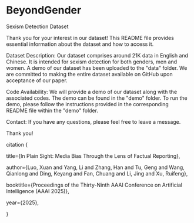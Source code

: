 # BeyondGender
Sexism Detection Dataset

Thank you for your interest in our dataset! This README file provides essential information about the dataset and how to access it.

Dataset Description:
Our dataset comprises around 21K data in English and Chinese. It is intended for sexism detection for both genders, men and women.
A demo of our dataset has been uploaded to the "data" folder.
We are committed to making the entire dataset available on GitHub upon acceptance of our paper.

Code Availability:
We will provide a demo of our dataset along with the associated codes. The demo can be found in the "demo" folder. To run the demo, please follow the instructions provided in the corresponding README file within the "demo" folder.


Contact:
If you have any questions, please feel free to leave a message.

Thank you!

citation
{ 

  title={In Plain Sight: Media Bias Through the Lens of Factual Reporting},
  
  author={Luo, Xuan and Yang, Li and Zhang, Han and Tu, Geng and Wang, Qianlong and Ding, Keyang and Fan, Chuang and Li, Jing and Xu, Ruifeng},
  
  booktitle={Proceedings of the Thirty-Ninth AAAI Conference on Artificial Intelligence (AAAI 2025)},
  
  year={2025},
  
}
